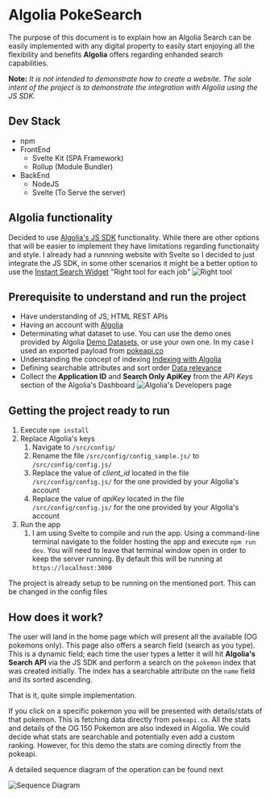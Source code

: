 # Algolia PokeSearch

The purpose of this document is to explain how an Algolia Search can be easily implemented with any digital property to easily start enjoying all the flexibility and benefits **Algolia** offers regarding enhanded search capabilities.

**Note:** *It is not intended to demonstrate how to create a website. The sole intent of the project is to demonstrate the integration with Algolia using the JS SDK.*

## Dev Stack
*	npm
*	FrontEnd
	*	Svelte Kit (SPA Framework)
	*	Rollup (Module Bundler)
*	BackEnd
	*	NodeJS
	*	Svelte (To Serve the server)

## Algolia functionality
Decided to use [Algolia's JS SDK](https://www.algolia.com/doc/api-client/getting-started/install/javascript/?client=javascript) functionality. While there are other options that will be easier to implement they have limitations regarding functionality and style. I already had a runnning website with Svelte so I decided to just integrate the JS SDK, in some other scenarios it might be a better option to use the [Instant Search Widget](https://community.algolia.com/#instantsearch) "Right tool for each job"
![Right tool](https://media.giphy.com/media/l1Kum52Ai1QUFmMN2/giphy.gif)

## Prerequisite to understand and run the project

*	Have understanding of JS, HTML REST APIs
*	Having an account with [Algolia](https://www.algolia.com)
*	Determinating what dataset to use. You can use the demo ones provided by Algolia [Demo Datasets](https://github.com/algolia/datasets), or use your own one. In my case I used an exported payload from [pokeapi.co](www.pokeapi.co)
*	Understanding the concept of indexing [Indexing with Algolia](https://www.algolia.com/doc/guides/indexing/indexing-overview/#overview)
*	Defining searchable attributes and sort order [Data relevance](https://www.algolia.com/doc/guides/getting-started/the-implementation-process/#configuring-relevance)
*	Collect the **Application ID** and **Search Only ApiKey** from the *API Keys* section of the Algolia's Dashboard
![Algolia's Developers page](https://www.arguinzon.es/public/images/algolia/algoliaKeys.png)

## Getting the project ready to run

1. Execute	`npm install`
2. Replace Algolia's keys
	1. Navigate to `/src/config/`
	2. Rename the file `/src/config/config_sample.js/` to `/src/config/config.js/`
	3. Replace the value of *client_id* located in the file `/src/config/config.js/` for the one provided by your Algolia's account
	4. Replace the value of *apiKey* located in the file `/src/config/config.js/` for the one provided by your Algolia's account
3. Run the app
	1. I am using Svelte to compile and run the app.
	Using a command-line terminal navigate to the folder hosting the app and execute `npm run dev`. You will need to leave that terminal window open in order to keep the server running. By default this will be running at `https://localhost:3000`
	
The project is already setup to be running on the mentioned port. This can be changed in the config files

## How does it work?

The user will land in the home page which will present all the available (OG pokemons only). This page also offers a search field (search as you type). This is a dynamic field; each time the user types a letter it will hit **Algolia's Search API** via the JS SDK and perform a search on the `pokemon` index that was created initially. The index has a searchable attribute on the `name` field and its sorted ascending.

That is it, quite simple implementation. 

If you click on a specific pokemon you will be presented with details/stats of that pokemon. This is fetching data directly from `pokeapi.co`. All the stats and details of the OG 150 Pokemon are also indexed in Algolia. We could decide what stats are searchable and potentially even add a custom ranking. However, for this demo the stats are coming directly from the pokeapi.

A detailed sequence diagram of the operation can be found next

![Sequence Diagram](https://www.arguinzon.es/public/images/algolia/sequenceDiagram.png)
